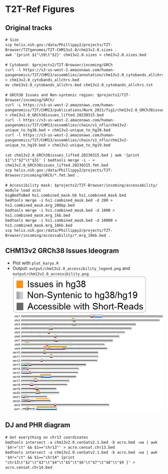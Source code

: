 # T2T-Ref Figures

## Original tracks

```shell
# Size
scp helix.nih.gov:/data/Phillippy2/projects/T2T-Browser/T2Tgenomes/T2T-CHM13v2.0/chm13v2.0.sizes .
awk '{print $1"\t0\t"$2}' chm13v2.0.sizes > chm13v2.0.sizes.bed

# Cytoband: $projects2/T2T-Browser/incoming/GRCh
curl -l https://s3-us-west-2.amazonaws.com/human-pangenomics/T2T/CHM13/assemblies/annotation/chm13v2.0_cytobands_allchrs.bed > chm13v2.0_cytobands_allchrs.bed
mv chm13v2.0_cytobands_allchrs.bed chm13v2.0_cytobands_allchrs.txt

# GRCh38 Issues and Non-syntenic region: $projects2/T2T-Browser/incoming/GRCh/
curl -L https://s3-us-west-2.amazonaws.com/human-pangenomics/T2T/CHM13/publications/Nurk_2021/fig1/chm13v2.0_GRCh38issues_lifted.20230315.bed > chm13v2.0_GRCh38issues_lifted.20230315.bed
curl -l https://s3-us-west-2.amazonaws.com/human-pangenomics/T2T/CHM13/assemblies/chain/v1_nflo/chm13v2-unique_to_hg38.bed > chm13v2-unique_to_hg38.bed
curl -l https://s3-us-west-2.amazonaws.com/human-pangenomics/T2T/CHM13/assemblies/chain/v1_nflo/chm13v2-unique_to_hg19.bed > chm13v2-unique_to_hg19.bed

cat chm13v2.0_GRCh38issues_lifted.20230315.bed | awk '{print $1"\t"$2"\t"$3}' | bedtools merge -i - > chm13v2.0_GRCh38issues_lifted.20230315.fmt.bed
scp helix.nih.gov:/data/Phillippy2/projects/T2T-Browser/incoming/GRCh/*.fmt.bed .

# Accessibility mask: $projects2/T2T-Browser/incoming/accessability/
module load ucsc
bigBedToBed hs1.combined_mask.bb hs1.combined_mask.bed
bedtools merge -i hs1.combined_mask.bed -d 200 > hs1.combined_mask.mrg_200bp.bed
bedtools merge -i hs1.combined_mask.bed -d 1000 > hs1.combined_mask.mrg_1kb.bed
bedtools merge -i hs1.combined_mask.bed -d 10000 > hs1.combined_mask.mrg_10kb.bed
scp helix.nih.gov:/data/Phillippy2/projects/T2T-Browser/incoming/accessability/*.mrg_10kb.bed .
```

## CHM13v2 GRCh38 Issues Ideogram

* Plot with `plot_karyo.R`
* Output: `output/chm13v2.0_accessibility_legend.png` and `output/chm13v2.0_accessibility.png`
![chm13v2.0_accessibility_legend.png](../output/chm13v2.0_accessibility_legend.png)
![chm13v2.0_accessibility.png](../output/chm13v2.0_accessibility.png)

## DJ and PHR diagram

```shell
# Get everything on chr13 coordinates
bedtools intersect -a chm13v2.0.cenSatv2.1.bed -b acro.bed -wa | awk '$4!="ct" && $1=="chr13"' > acro.censat.chr13.bed
bedtools intersect -a chm13v2.0.cenSatv2.1.bed -b acro.bed -wa | awk '$4!="ct" && $1=="chr14" {print "chr13\t"$2"\t"$3"\t"$4"\t"$5"\t"$6"\t"$7"\t"$8"\t"$9 }' > acro.censat.chr14.bed
```